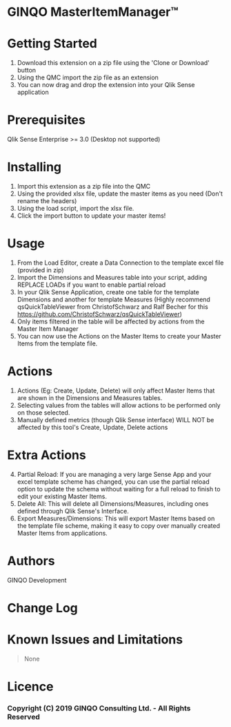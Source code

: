 # GINQO MasterItemManager™


# Getting Started
1. Download this extension on a zip file using the 'Clone or Download' button
2. Using the QMC import the zip file as an extension
3. You can now drag and drop the extension into your Qlik Sense application

# Prerequisites
Qlik Sense Enterprise >= 3.0 
(Desktop not supported)


# Installing
1. Import this extension as a zip file into the QMC
2. Using the provided xlsx file, update the master items as you need (Don't rename the headers)
3. Using the load script, import the xlsx file.
4. Click the import button to update your master items!

# Usage
1. From the Load Editor, create a Data Connection to the template excel file (provided in zip)
2. Import the Dimensions and Measures table into your script, adding REPLACE LOADs if you want to enable partial reload
3. In your Qlik Sense Application, create one table for the template Dimensions and another for template Measures (Highly recommend qsQuickTableViewer from ChristofSchwarz and Ralf Becher for this https://github.com/ChristofSchwarz/qsQuickTableViewer)
4. Only items filtered in the table will be affected by actions from the Master Item Manager
5. You can now use the Actions on the Master Items to create your Master Items from the template file.

# Actions	
1. Actions (Eg: Create, Update, Delete) will only affect Master Items that are shown in the Dimensions and Measures tables.	
2. Selecting values from the tables will allow actions to be performed only on those selected.	
3. Manually defined metrics (though Qlik Sense interface) WILL NOT be affected by this tool's Create, Update, Delete actions 	

 # Extra Actions	
4. Partial Reload: If you are managing a very large Sense App and your excel template scheme has changed, you can use the partial reload option to update the schema without waiting for a full reload to finish to edit your existing Master Items.	
5. Delete All: This will delete all Dimensions/Measures, including ones defined through Qlik Sense's Interface.	
6. Export Measures/Dimensions: This will export Master Items based on the template file scheme, making it easy to copy over manually created Master Items from applications.

# Authors
GINQO Development

# Change Log

# Known Issues and Limitations
> None

# Licence

### Copyright (C) 2019 GINQO Consulting Ltd. - All Rights Reserved

